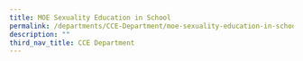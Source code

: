 ```yaml
---
title: MOE Sexuality Education in School
permalink: /departments/CCE-Department/moe-sexuality-education-in-school/
description: ""
third_nav_title: CCE Department
---
```

